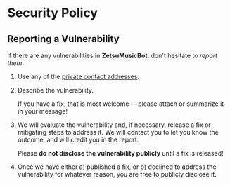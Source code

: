 # Security Policy

## Reporting a Vulnerability

If there are any vulnerabilities in **ZetsuMusicBot**, don't hesitate to _report them_.

1. Use any of the [private contact addresses](https://github.com/damsyx/zetsumusicBot#support).
2. Describe the vulnerability.

   If you have a fix, that is most welcome -- please attach or summarize it in your message!

3. We will evaluate the vulnerability and, if necessary, release a fix or mitigating steps to address it. We will contact you to let you know the outcome, and will credit you in the report.

   Please **do not disclose the vulnerability publicly** until a fix is released!

4. Once we have either a) published a fix, or b) declined to address the vulnerability for whatever reason, you are free to publicly disclose it.
